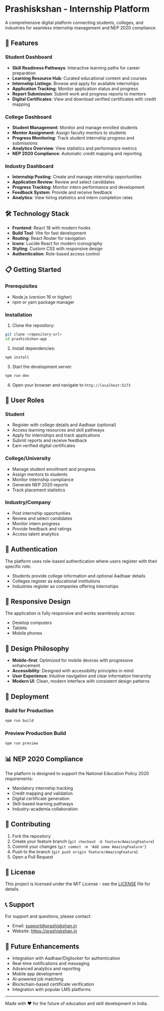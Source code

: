 # Prashiskshan - Internship Platform

A comprehensive digital platform connecting students, colleges, and industries for seamless internship management and NEP 2020 compliance.

## 🚀 Features

### Student Dashboard
- **Skill Readiness Pathways**: Interactive learning paths for career preparation
- **Learning Resource Hub**: Curated educational content and courses
- **Internship Listings**: Browse and apply for available internships
- **Application Tracking**: Monitor application status and progress
- **Report Submission**: Submit work and progress reports to mentors
- **Digital Certificates**: View and download verified certificates with credit mapping

### College Dashboard
- **Student Management**: Monitor and manage enrolled students
- **Mentor Assignment**: Assign faculty mentors to students
- **Progress Monitoring**: Track student internship progress and submissions
- **Analytics Overview**: View statistics and performance metrics
- **NEP 2020 Compliance**: Automatic credit mapping and reporting

### Industry Dashboard
- **Internship Posting**: Create and manage internship opportunities
- **Application Review**: Review and select candidates
- **Progress Tracking**: Monitor intern performance and development
- **Feedback System**: Provide and receive feedback
- **Analytics**: View hiring statistics and intern completion rates

## 🛠️ Technology Stack

- **Frontend**: React 18 with modern hooks
- **Build Tool**: Vite for fast development
- **Routing**: React Router for navigation
- **Icons**: Lucide React for modern iconography
- **Styling**: Custom CSS with responsive design
- **Authentication**: Role-based access control

## 📋 Getting Started

### Prerequisites
- Node.js (version 16 or higher)
- npm or yarn package manager

### Installation

1. Clone the repository:
```bash
git clone <repository-url>
cd prashiskshan-app
```

2. Install dependencies:
```bash
npm install
```

3. Start the development server:
```bash
npm run dev
```

4. Open your browser and navigate to `http://localhost:5173`

## 🎯 User Roles

### Student
- Register with college details and Aadhaar (optional)
- Access learning resources and skill pathways
- Apply for internships and track applications
- Submit reports and receive feedback
- Earn verified digital certificates

### College/University
- Manage student enrollment and progress
- Assign mentors to students
- Monitor internship compliance
- Generate NEP 2020 reports
- Track placement statistics

### Industry/Company
- Post internship opportunities
- Review and select candidates
- Monitor intern progress
- Provide feedback and ratings
- Access talent analytics

## 🔐 Authentication

The platform uses role-based authentication where users register with their specific role:
- Students provide college information and optional Aadhaar details
- Colleges register as educational institutions
- Industries register as companies offering internships

## 📱 Responsive Design

The application is fully responsive and works seamlessly across:
- Desktop computers
- Tablets
- Mobile phones

## 🎨 Design Philosophy

- **Mobile-first**: Optimized for mobile devices with progressive enhancement
- **Accessibility**: Designed with accessibility principles in mind
- **User Experience**: Intuitive navigation and clear information hierarchy
- **Modern UI**: Clean, modern interface with consistent design patterns

## 🚀 Deployment

### Build for Production
```bash
npm run build
```

### Preview Production Build
```bash
npm run preview
```

## 📊 NEP 2020 Compliance

The platform is designed to support the National Education Policy 2020 requirements:
- Mandatory internship tracking
- Credit mapping and validation
- Digital certificate generation
- Skill-based learning pathways
- Industry-academia collaboration

## 🤝 Contributing

1. Fork the repository
2. Create your feature branch (`git checkout -b feature/AmazingFeature`)
3. Commit your changes (`git commit -m 'Add some AmazingFeature'`)
4. Push to the branch (`git push origin feature/AmazingFeature`)
5. Open a Pull Request

## 📄 License

This project is licensed under the MIT License - see the [LICENSE](LICENSE) file for details.

## 📞 Support

For support and questions, please contact:
- Email: support@prashiskshan.in
- Website: https://prashiskshan.in

## 🎯 Future Enhancements

- Integration with Aadhaar/Digilocker for authentication
- Real-time notifications and messaging
- Advanced analytics and reporting
- Mobile app development
- AI-powered job matching
- Blockchain-based certificate verification
- Integration with popular LMS platforms

---

Made with ❤️ for the future of education and skill development in India.